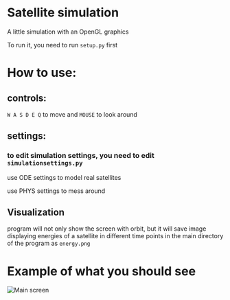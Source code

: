 # Satellite simulation

A little simulation with an OpenGL graphics

To run it, you need to run ```setup.py``` first

# How to use:
## controls:
```W A S D E Q``` to move and ```MOUSE``` to look around
## settings:
### to edit simulation settings, you need to edit ```simulationsettings.py```

use ODE settings to model real satellites

use PHYS settings to mess around

## Visualization
program will not only show the screen with orbit, but it will save image displaying energies of a satellite in different time points in the main directory of the program as ```energy.png```

# Example of what you should see
![Main screen](https://github.com/Sonik3311/satellite_simulation/example.png)
